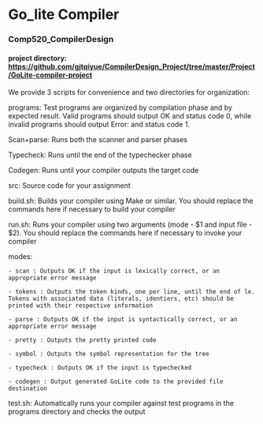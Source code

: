# Go_lite Compiler
### Comp520_CompilerDesign

#### project directory: https://github.com/gjtqiyue/CompilerDesign_Project/tree/master/Project/GoLite-compiler-project

We provide 3 scripts for convenience and two directories for organization:

programs: Test programs are organized by compilation phase and by expected result. Valid programs should output OK and status code 0, while invalid programs should output Error: <description> and status code 1.
 
Scan+parse: Runs both the scanner and parser phases

Typecheck: Runs until the end of the typechecker phase

Codegen: Runs until your compiler outputs the target code

src: Source code for your assignment

build.sh: Builds your compiler using Make or similar. You should replace the commands here if necessary to build your compiler

run.sh: Runs your compiler using two arguments (mode - $1 and input file - $2). You should replace the commands here if necessary to invoke your compiler
  
 modes:
 
    - scan : Outputs OK if the input is lexically correct, or an appropriate error message
    
    - tokens : Outputs the token kinds, one per line, until the end of le. Tokens with associated data (literals, identiers, etc) should be printed with their respective information
    
    - parse : Outputs OK if the input is syntactically correct, or an appropriate error message
    
    - pretty : Outputs the pretty printed code
    
    - symbol : Outputs the symbol representation for the tree
    
    - typecheck : Outputs OK if the input is typechecked
    
    - codegen : Output generated GoLite code to the provided file destination
    
test.sh: Automatically runs your compiler against test programs in the programs directory and checks the output

